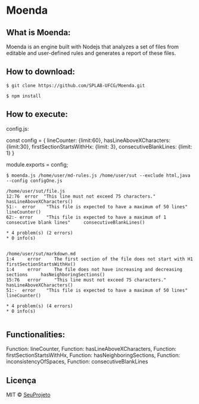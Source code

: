 # Moenda

## What is Moenda:

Moenda is an engine built with Nodejs that analyzes a set of files from editable and user-defined rules and generates a report of these files.

## How to download:

```
$ git clone https://github.com/SPLAB-UFCG/Moenda.git

$ npm install
```

## How to execute:


config.js: 

const config = {
  lineCounter: {limit:60},
  hasLineAboveXCharacters: {limit:30},
  firstSectionStartsWithHx: {limit: 3},
  consecutiveBlankLines: {limit: 1}
}

module.exports = config;

```
$ moenda.js /home/user/md-rules.js /home/user/sut --exclude html,java  --config configOne.js

/home/user/sut/file.js
12:76  error  "This line must not exceed 75 characters."     hasLineAboveXCharacters()
51:-  error    "This file is expected to have a maximum of 50 lines"   lineCounter()
62:- error     "This file is expected to have a maximum of 1 consecutive blank lines"     consecutiveBlankLines()

* 4 problem(s) (2 errors)
* 0 info(s)


/home/user/sut/markdown.md
1:4     error     The first section of the file does not start with H1     firstSectionStartsWithHx()
1:4     error     The file does not have increasing and decreasing sections     hasNeighboringSections()
15:76   error     "This line must not exceed 75 characters."     hasLineAboveXCharacters()
51:-  error    "This file is expected to have a maximum of 50 lines"   lineCounter()

* 4 problem(s) (4 errors)
* 0 info(s)
  

```

## Functionalities:

  Function: lineCounter,
  Function: hasLineAboveXCharacters,
  Function: firstSectionStartsWithHx,
  Function: hasNeighboringSections,
  Function: inconsistencyOfSpaces,
  Function: consecutiveBlankLines




## Licença

MIT © [SeuProjeto]()
